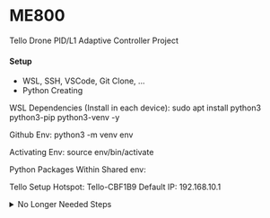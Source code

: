 # ME800
Tello Drone PID/L1 Adaptive Controller Project

#### Setup
- WSL, SSH, VSCode, Git Clone, ...
- Python
Creating

WSL Dependencies (Install in each device):
sudo apt install python3 python3-pip python3-venv -y

Github Env:
python3 -m venv env

Activating Env:
source env/bin/activate

Python Packages Within Shared env:


Tello Setup
Hotspot: Tello-CBF1B9
Default IP: 192.168.10.1

<details>
<summary>No Longer Needed Steps</summary>
### Trying again with Windows Anaconda (Personal Computer Only)
- Download Anaconda & Git
- Setup Git Bash
conda init bash (Within Anavonda Navigator)
Reopen Bash

conda create -n python3.9 python=3.9
conda activate python3.9

conda install opencv numpy
pip install simple-pid djitellopy

</details>

